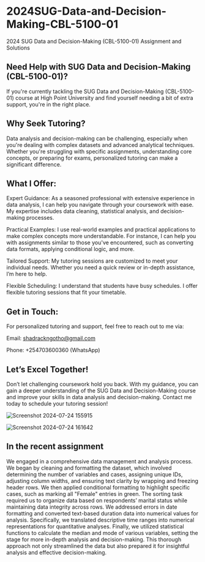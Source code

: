 # 2024SUG-Data-and-Decision-Making-CBL-5100-01
2024 SUG Data and Decision-Making (CBL-5100-01) Assignment and Solutions

## Need Help with SUG Data and Decision-Making (CBL-5100-01)?
If you're currently tackling the SUG Data and Decision-Making (CBL-5100-01) course at High Point University and find yourself needing a bit of extra support, you're in the right place.

## Why Seek Tutoring?
Data analysis and decision-making can be challenging, especially when you're dealing with complex datasets and advanced analytical techniques. Whether you're struggling with specific assignments, understanding core concepts, or preparing for exams, personalized tutoring can make a significant difference.

## What I Offer:
Expert Guidance: As a seasoned professional with extensive experience in data analysis, I can help you navigate through your coursework with ease. My expertise includes data cleaning, statistical analysis, and decision-making processes.

Practical Examples: I use real-world examples and practical applications to make complex concepts more understandable. For instance, I can help you with assignments similar to those you've encountered, such as converting data formats, applying conditional logic, and more.

Tailored Support: My tutoring sessions are customized to meet your individual needs. Whether you need a quick review or in-depth assistance, I’m here to help.

Flexible Scheduling: I understand that students have busy schedules. I offer flexible tutoring sessions that fit your timetable.

## Get in Touch:
For personalized tutoring and support, feel free to reach out to me via:

Email: shadrackngotho@gmail.com

Phone: +254703600360 (WhatsApp)

## Let’s Excel Together!
Don’t let challenging coursework hold you back. With my guidance, you can gain a deeper understanding of the SUG Data and Decision-Making course and improve your skills in data analysis and decision-making. Contact me today to schedule your tutoring session!

![Screenshot 2024-07-24 155915](https://github.com/user-attachments/assets/72591a5e-bccc-4213-ad28-1f3094f55e54)

![Screenshot 2024-07-24 161642](https://github.com/user-attachments/assets/012d7533-14a2-47ba-bf2d-80d2de35c048)


## In the recent assignment

We engaged in a comprehensive data management and analysis process. We began by cleaning and formatting the dataset, which involved determining the number of variables and cases, assigning unique IDs, adjusting column widths, and ensuring text clarity by wrapping and freezing header rows. We then applied conditional formatting to highlight specific cases, such as marking all "Female" entries in green. The sorting task required us to organize data based on respondents’ marital status while maintaining data integrity across rows. We addressed errors in date formatting and converted text-based duration data into numerical values for analysis. Specifically, we translated descriptive time ranges into numerical representations for quantitative analyses. Finally, we utilized statistical functions to calculate the median and mode of various variables, setting the stage for more in-depth analysis and decision-making. This thorough approach not only streamlined the data but also prepared it for insightful analysis and effective decision-making.
